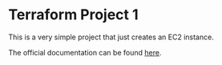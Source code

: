 # Terraform Project 1
This is a very simple project that just creates an EC2 instance.

The official documentation can be found [here](https://registry.terraform.io/providers/hashicorp/aws/latest/docs).
